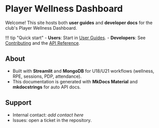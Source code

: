 # Player Wellness Dashboard

Welcome! This site hosts both **user guides** and **developer docs** for the club's Player Wellness Dashboard.

!!! tip "Quick start"
    - **Users**: Start in [User Guides](user-guides/index.md).
    - **Developers**: See [Contributing](contributing.md) and the [API Reference](reference/api.md).

## About
- Built with **Streamlit** and **MongoDB** for U18/U21 workflows (wellness, RPE, sessions, PDP, attendance).
- This documentation is generated with **MkDocs Material** and **mkdocstrings** for auto API docs.

## Support
- Internal contact: _add contact here_  
- Issues: open a ticket in the repository.